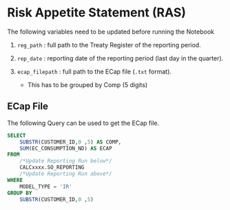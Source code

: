 # Risk Appetite Statement (RAS)

The following variables need to be updated before running the Notebook

1. `reg_path` : full path to the Treaty Register of the reporting period.
   
2. `rep_date` : reporting date of the reporting period (last day in the quarter).

3. `ecap_filepath` : full path to the ECap file (`.txt` format).
    - This has to be grouped by Comp (5 digits)


## ECap File

The following Query can be used to get the ECap file.

```SQL
SELECT
    SUBSTR(CUSTOMER_ID,0 ,5) AS COMP,
    SUM(EC_CONSUMPTION_ND) AS ECAP
FROM
    /*Update Reporting Run below*/
    CALCxxxx.SO_REPORTING
    /*Update Reporting Run above*/
WHERE
    MODEL_TYPE = 'IR'
GROUP BY
    SUBSTR(CUSTOMER_ID,0 ,5)
```